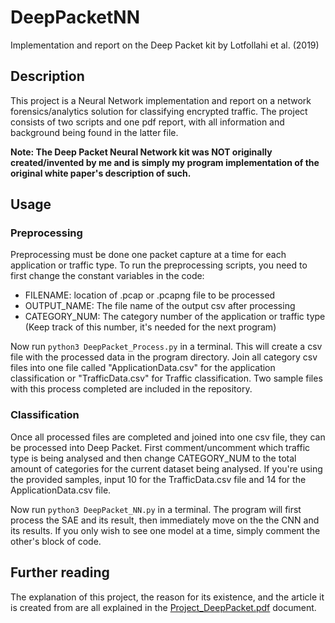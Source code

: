 # DeepPacketNN
Implementation and report on the Deep Packet kit by Lotfollahi et al. (2019)

## Description
This project is a Neural Network implementation and report on a network forensics/analytics solution for classifying encrypted traffic. The project consists of two scripts and one pdf report, with all information and background being found in the latter file.

**Note: The Deep Packet Neural Network kit was NOT originally created/invented by me and is simply my program implementation of the original white paper's description of such.**

## Usage
### Preprocessing
Preprocessing must be done one packet capture at a time for each application or traffic type.
To run the preprocessing scripts, you need to first change the constant variables in the code:
- FILENAME: location of .pcap or .pcapng file to be processed
- OUTPUT_NAME: The file name of the output csv after processing
- CATEGORY_NUM: The category number of the application or traffic type (Keep track of this number, it's needed for the next program)

Now run `python3 DeepPacket_Process.py` in a terminal. This will create a csv file with the processed data in the program directory.
Join all category csv files into one file called "ApplicationData.csv" for the application classification or "TrafficData.csv" for Traffic classification.
Two sample files with this process completed are included in the repository.

### Classification
Once all processed files are completed and joined into one csv file, they can be processed into Deep Packet.
First comment/uncomment which traffic type is being analysed and then change CATEGORY_NUM to the total amount of categories for the current dataset being analysed. If you're using the provided samples, input 10 for the TrafficData.csv file and 14 for the ApplicationData.csv file.

Now run `python3 DeepPacket_NN.py` in a terminal. The program will first process the SAE and its result, then immediately move on the the CNN and its results. If you only wish to see one model at a time, simply comment the other's block of code.

## Further reading
The explanation of this project, the reason for its existence, and the article it is created from are all explained in the [Project_DeepPacket.pdf](/Project_DeepPacket.pdf) document.
